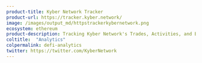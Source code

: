 ```yaml
---
product-title: Kyber Network Tracker
product-url: https://tracker.kyber.network/
image: /images/output_md/httpstrackerkybernetwork.png
ecosystem: ethereum
product-description: Tracking Kyber Network's Trades, Activities, and Burnt Fees.
coltitle:  "Analytics"
colpermalink: defi-analytics
twitter: https://twitter.com/KyberNetwork
---
```

